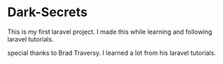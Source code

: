 # Dark-Secrets
This is my first laravel project. I made this while learning and following laravel tutorials.

special thanks to Brad Traversy. I learned a lot from his laravel tutorials.
